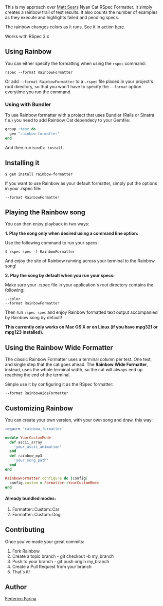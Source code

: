 This is my approach over [Matt Sears](https://github.com/mattsears/nyan-cat-formatter) Nyan Cat RSpec Formatter. It simply creates a rainbow trail of test results. It also counts the number of examples as they execute and highlights failed and pending specs.

The rainbow changes colors as it runs. See it in action [here](http://vimeo.com/32424001).

Works with RSpec 3.x

Using  Rainbow
---------------

You can either specify the formatting when using the `rspec` command:

    rspec --format RainbowFormatter

Or add `--format RainbowFormatter` to a `.rspec` file placed in your project's root directory,
so that you won't have to specify the `--format` option everytime you run the command.

### Using with Bundler

To use Rainbow formatter with a project that uses Bundler (Rails or Sinatra f.e.) you need to add Rainbow Cat dependecy to your Gemfile:

```ruby
group :test do
  gem "rainbow-formatter"
end
```

And then run `bundle install`.

Installing it
-------------

```
$ gem install rainbow-formatter
```

If you want to use Rainbow as your default formatter, simply put the options in your .rspec file:

```
--format RainbowFormatter
```

Playing the Rainbow song
-------------------------

You can then enjoy playback in two ways:

**1. Play the song only when desired using a command line option:**

Use the following command to run your specs:

```
$ rspec spec -f RainbowFormatter
```

And enjoy the site of Rainbow running across your terminal to the Rainbow song!

**2. Play the song by default when you run your specs:**

Make sure your .rspec file in your application's root directory contains the following:

```
--color
--format RainbowFormatter
```

Then run `rspec spec` and enjoy Rainbow formatted text output accompanied by Rainbow song by default!

**This currently only works on Mac OS X or on Linux (if you have mpg321 or mpg123 installed).**

Using the Rainbow Wide Formatter
---------------------------------

The classic Rainbow Formatter uses a terminal column per test. One
test, and single step that the cat goes ahead. The **Rainbow Wide
Formatter**, instead, uses the whole terminal width, so the cat will
always end up reaching the end of the terminal.

Simple use it by configuring it as the RSpec formatter:

```
--format RainbowWideFormatter
```


Customizing Rainbow
---------------------------------
You can create your own version, with your own song and draw, this way:

```ruby
require 'rainbow_formatter'

module YuorCustomMode
  def ascii_array
    'your_ascii_animation'
  end
  def rainbow_mp3
    'your_song_path'
  end
end

RainbowFormatter.configure do |config|
  config.custom = Formatter::YourCustomMode
end
```

#### Already bundled modes:

1. Formatter::Custom::Car
2. Formatter::Custom::Dog

Contributing
----------

Once you've made your great commits:

1. Fork Rainbow
2. Create a topic branch - git checkout -b my_branch
3. Push to your branch - git push origin my_branch
4. Create a Pull Request from your branch
5. That's it!

Author
----------
[Federico Farina](https://github.com/fedefa)
